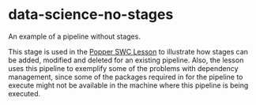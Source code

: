 # data-science-no-stages

An example of a pipeline without stages.

This stage is used in the [Popper SWC Lesson]() to illustrate how stages can be 
added, modified and deleted for an existing pipeline. Also, the lesson uses this 
pipeline to exemplify some of the problems with dependency management, since 
some of the packages required in for the pipeline to execute might not be 
available in the machine where this pipeline is being executed.
